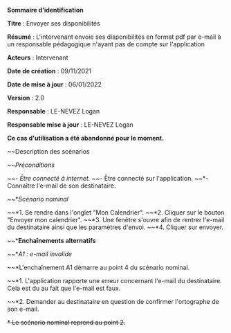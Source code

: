**Sommaire d’identification**

  **Titre** : Envoyer ses disponibilités

  **Résumé** : L'intervenant envoie ses disponibilités en format pdf par e-mail à un responsable pédagogique n'ayant pas de compte sur l'application

  **Acteurs** : Intervenant

  **Date de création** : 09/11/2021

  **Date de mise à jour**  : 06/01/2022

  **Version** : 2.0

  **Responsable** : LE-NEVEZ Logan

  **Responsable mise à jour** : LE-NEVEZ Logan

  **Ce cas d'utilisation a été abandonné pour le moment.**

~~Description des scénarios

~~*Préconditions*

~~*- Être connecté à internet.
~~*- Être connecté sur l'application.
~~*- Connaître l'e-mail de son destinataire.

~~**Scénario nominal*

~~*1. Se rendre dans l'onglet "Mon Calendrier".
~~*2. Cliquer sur le bouton "Envoyer mon calendrier".
~~*3. Une fenêtre s'ouvre afin de rentrer l'e-mail du destinataire ainsi que les paramètres d'envoi.
~~*4. Cliquer sur envoyer.

~~***Enchaînements alternatifs**

~~**A1 : e-mail invalide*

~~*L'enchaînement A1 démarre au point 4 du scénario nominal.

~~*1. L'application rapporte une erreur concernant l'e-mail du destinataire. Cela est du au fait que l'e-mail est faux.

~~*2. Demander au destinataire en question de confirmer l'ortographe de son e-mail.

~~*   Le scénario nominal reprend au point 2.~~
